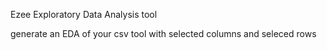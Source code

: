 Ezee Exploratory Data Analysis tool

generate an EDA of your csv tool with selected columns and seleced rows
